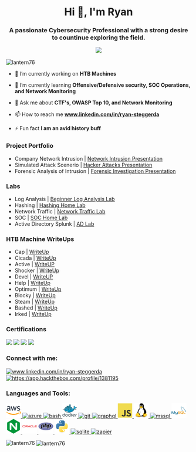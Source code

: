 <h1 align="center">Hi 👋, I'm Ryan</h1>
<h3 align="center">A passionate Cybersecurity Professional with a strong desire to countinue exploring the field.</h3>

<p align="center"> <img src="https://github.com/Lantern76/Lantern76/assets/119342094/19f2b501-b41c-4ca8-9706-a008cb764481"
</p>

<p align="left"> <img src="https://komarev.com/ghpvc/?username=lantern76&label=Profile%20views&color=0e75b6&style=flat" alt="lantern76" /> </p>


- 🔭 I’m currently working on **HTB Machines**

- 🌱 I’m currently learning **Offensive/Defensive security, SOC Operations, and Network Monitoring**

- 💬 Ask me about **CTF's, OWASP Top 10, and Network Monitoring**

- 📫 How to reach me **www.linkedin.com/in/ryan-steggerda**

- ⚡ Fun fact **I am an avid history buff**


### Project Portfolio
  - Company Network Intrusion | [Network Intrusion Presentation](https://github.com/Lantern76/Network-Intrusion-Presentation)
  - Simulated Attack Scenerio | [Hacker Attacks Presentation](https://github.com/Lantern76/Hacker-Attack-Presentation)
  - Forensic Analysis of Intrusion | [Forensic Investigation Presentation](https://github.com/Lantern76/Forensic-Analysis-of-Intrusion)

### Labs
  - Log Analysis  | [Beginner Log Analysis Lab](https://github.com/Lantern76/Log-Analysis-Lab)
  - Hashing | [Hashing Home Lab](https://github.com/Lantern76/Hashing-Lab/blob/main/README.md)
  - Network Traffic | [Network Traffic Lab](https://github.com/Lantern76/Network-Analysis-Lab/blob/main/README.md)
  - SOC | [SOC Home Lab](https://github.com/Lantern76/SOC-Lab/blob/main/README.md)
  - Active Directory Splunk | [AD Lab](https://github.com/Lantern76/Active-Directory-and-Splunk-Lab/blob/main/README.md)

### HTB Machine WriteUps 
- Cap | [WriteUp](https://github.com/Lantern76/HTB_Cap)
- Cicada | [WriteUp](https://github.com/Lantern76/HTB_Cicada)
- Active | [WriteUP](https://github.com/Lantern76/HTB_Active/blob/main/README.md)
- Shocker | [WriteUp](https://github.com/Lantern76/Shocker_HTB/blob/main/README.md)
- Devel | [WriteUP](https://github.com/Lantern76/HTB_Devel/blob/main/README.md)
- Help | [WriteUp](https://github.com/Lantern76/HTB_Help/tree/main)
- Optimum | [WriteUp](https://github.com/Lantern76/HTB_Optimum/blob/main/README.md)
- Blocky | [WriteUp](https://github.com/Lantern76/HTB_Blocky/blob/main/README.md)
- Steam | [WriteUp](https://github.com/Lantern76/HTB_Steam/blob/main/README.md)
- Bashed | [WriteUp](https://github.com/Lantern76/HTB_Bashed/blob/main/README.md)
- Irked | [WriteUp](https://github.com/Lantern76/HTB_Irked/blob/main/README.md)
### Certifications 
<div>
  <img src="https://img.shields.io/badge/A%2B-red?style=social&logo=CompTIA" />
    
  <img src="https://img.shields.io/badge/Network%2B-blue?style=social&logo=CompTIA" />
  
  <img src="https://img.shields.io/badge/Security%2B-blue?style=social&logo=CompTIA" />
  
  <img src="https://img.shields.io/badge/CySA%2B-blue?style=social&logo=CompTIA" />

</div>

<h3 align="left">Connect with me:</h3>
<p align="left">
<a href="https://www.linkedin.com/in/ryan-steggerda" target="blank"><img align="center" src="https://raw.githubusercontent.com/rahuldkjain/github-profile-readme-generator/master/src/images/icons/Social/linked-in-alt.svg" alt="www.linkedin.com/in/ryan-steggerda" height="30" width="40" /></a>
<a href="https://app.hackthebox.com/profile/1381195" target="blank"><img align="center" src="https://raw.githubusercontent.com/rahuldkjain/github-profile-readme-generator/master/src/images/icons/Social/codesandbox.svg" alt="https://app.hackthebox.com/profile/1381195" height="30" width="40" /></a>
</p>

<h3 align="left">Languages and Tools:</h3>
<p align="left"> <a href="https://aws.amazon.com" target="_blank" rel="noreferrer"> <img src="https://raw.githubusercontent.com/devicons/devicon/master/icons/amazonwebservices/amazonwebservices-original-wordmark.svg" alt="aws" width="40" height="40"/> </a> <a href="https://azure.microsoft.com/en-in/" target="_blank" rel="noreferrer"> <img src="https://www.vectorlogo.zone/logos/microsoft_azure/microsoft_azure-icon.svg" alt="azure" width="40" height="40"/> </a> <a href="https://www.gnu.org/software/bash/" target="_blank" rel="noreferrer"> <img src="https://www.vectorlogo.zone/logos/gnu_bash/gnu_bash-icon.svg" alt="bash" width="40" height="40"/> </a> <a href="https://www.docker.com/" target="_blank" rel="noreferrer"> <img src="https://raw.githubusercontent.com/devicons/devicon/master/icons/docker/docker-original-wordmark.svg" alt="docker" width="40" height="40"/> </a> <a href="https://git-scm.com/" target="_blank" rel="noreferrer"> <img src="https://www.vectorlogo.zone/logos/git-scm/git-scm-icon.svg" alt="git" width="40" height="40"/> </a> <a href="https://graphql.org" target="_blank" rel="noreferrer"> <img src="https://www.vectorlogo.zone/logos/graphql/graphql-icon.svg" alt="graphql" width="40" height="40"/> </a> <a href="https://developer.mozilla.org/en-US/docs/Web/JavaScript" target="_blank" rel="noreferrer"> <img src="https://raw.githubusercontent.com/devicons/devicon/master/icons/javascript/javascript-original.svg" alt="javascript" width="40" height="40"/> </a> <a href="https://www.linux.org/" target="_blank" rel="noreferrer"> <img src="https://raw.githubusercontent.com/devicons/devicon/master/icons/linux/linux-original.svg" alt="linux" width="40" height="40"/> </a> <a href="https://www.microsoft.com/en-us/sql-server" target="_blank" rel="noreferrer"> <img src="https://www.svgrepo.com/show/303229/microsoft-sql-server-logo.svg" alt="mssql" width="40" height="40"/> </a> <a href="https://www.mysql.com/" target="_blank" rel="noreferrer"> <img src="https://raw.githubusercontent.com/devicons/devicon/master/icons/mysql/mysql-original-wordmark.svg" alt="mysql" width="40" height="40"/> </a> <a href="https://www.nginx.com" target="_blank" rel="noreferrer"> <img src="https://raw.githubusercontent.com/devicons/devicon/master/icons/nginx/nginx-original.svg" alt="nginx" width="40" height="40"/> </a> <a href="https://www.oracle.com/" target="_blank" rel="noreferrer"> <img src="https://raw.githubusercontent.com/devicons/devicon/master/icons/oracle/oracle-original.svg" alt="oracle" width="40" height="40"/> </a> <a href="https://www.php.net" target="_blank" rel="noreferrer"> <img src="https://raw.githubusercontent.com/devicons/devicon/master/icons/php/php-original.svg" alt="php" width="40" height="40"/> </a> <a href="https://www.python.org" target="_blank" rel="noreferrer"> <img src="https://raw.githubusercontent.com/devicons/devicon/master/icons/python/python-original.svg" alt="python" width="40" height="40"/> </a> <a href="https://www.sqlite.org/" target="_blank" rel="noreferrer"> <img src="https://www.vectorlogo.zone/logos/sqlite/sqlite-icon.svg" alt="sqlite" width="40" height="40"/> </a> <a href="https://zapier.com" target="_blank" rel="noreferrer"> <img src="https://www.vectorlogo.zone/logos/zapier/zapier-icon.svg" alt="zapier" width="40" height="40"/> </a> </p>

<p><img align="left" src="https://github-readme-stats.vercel.app/api/top-langs?username=lantern76&show_icons=true&locale=en&layout=compact" alt="lantern76" /></p>

<p>&nbsp;<img align="center" src="https://github-readme-stats.vercel.app/api?username=lantern76&show_icons=true&locale=en" alt="lantern76" /></p>

